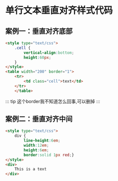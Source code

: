 # 单行文本垂直对齐样式代码

## 案例一：垂直对齐底部
```html css
<style type="text/css">
    .cell {
        vertical-align:bottom;
        height:60px;
    }
</style>
<table width="200" border="1">
    <tr>
        <td class="cell">text</td>
    </tr>
    </table>
```
::: tip
这个border我不知道怎么回事,可以删掉
:::
## 案例二：垂直对齐中间
```html css
<style type="text/css">
    div {
        line-height:6em;
        width:12em;
        height:6em;
        border:solid 1px red;}
</style>
<div>
    This is a text
</div>
```